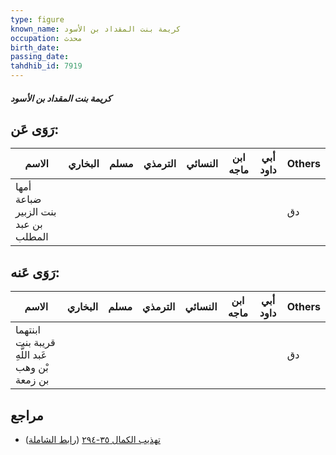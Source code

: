 ```yaml
---
type: figure
known_name: كريمة بنت المقداد بن الأسود
occupation: محدث
birth_date:
passing_date:
tahdhib_id: 7919
---
```

##### كريمة بنت المقداد بن الأسود

## رَوَى عَن:
| الاسم                               | البخاري | مسلم | الترمذي | النسائي | ابن ماجه | أبي داود | Others |
| ----------------------------------- | ------- | ---- | ------- | ------- | -------- | -------- | ------ |
| أمها ضباعة بنت الزبير بن عبد المطلب |         |      |         |         |          |          | دق     |
## رَوَى عَنه:
| الاسم                                          | البخاري | مسلم | الترمذي | النسائي | ابن ماجه | أبي داود | Others |
| ---------------------------------------------- | ------- | ---- | ------- | ------- | -------- | -------- | ------ |
| ابنتهما قريبة بنت عَبد اللَّهِ بْن وهب بن زمعة |         |      |         |         |          |          | دق     |
## مراجع
- [تهذيب الكمال ٣٥-٢٩٤](obsidian://open?vault=Tahdhib-al-Kamal&file=Figures/٧٩١٩-كريمة%20بنت%20المقداد%20بن%20الأسود) ([رابط الشاملة](https://shamela.ws/book/3722/18893))